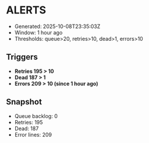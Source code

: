 # ALERTS

- Generated: 2025-10-08T23:35:03Z
- Window: 1 hour ago
- Thresholds: queue>20, retries>10, dead>1, errors>10

## Triggers
- **Retries 195 > 10**
- **Dead 187 > 1**
- **Errors 209 > 10 (since 1 hour ago)**

## Snapshot
- Queue backlog: 0
- Retries: 195
- Dead: 187
- Error lines: 209
